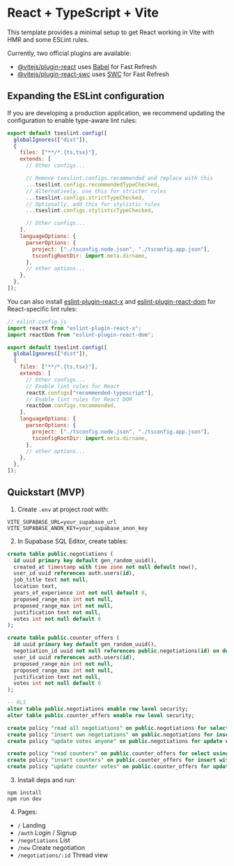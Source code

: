 # React + TypeScript + Vite

This template provides a minimal setup to get React working in Vite with HMR and some ESLint rules.

Currently, two official plugins are available:

- [@vitejs/plugin-react](https://github.com/vitejs/vite-plugin-react/blob/main/packages/plugin-react) uses [Babel](https://babeljs.io/) for Fast Refresh
- [@vitejs/plugin-react-swc](https://github.com/vitejs/vite-plugin-react/blob/main/packages/plugin-react-swc) uses [SWC](https://swc.rs/) for Fast Refresh

## Expanding the ESLint configuration

If you are developing a production application, we recommend updating the configuration to enable type-aware lint rules:

```js
export default tseslint.config([
  globalIgnores(["dist"]),
  {
    files: ["**/*.{ts,tsx}"],
    extends: [
      // Other configs...

      // Remove tseslint.configs.recommended and replace with this
      ...tseslint.configs.recommendedTypeChecked,
      // Alternatively, use this for stricter rules
      ...tseslint.configs.strictTypeChecked,
      // Optionally, add this for stylistic rules
      ...tseslint.configs.stylisticTypeChecked,

      // Other configs...
    ],
    languageOptions: {
      parserOptions: {
        project: ["./tsconfig.node.json", "./tsconfig.app.json"],
        tsconfigRootDir: import.meta.dirname,
      },
      // other options...
    },
  },
]);
```

You can also install [eslint-plugin-react-x](https://github.com/Rel1cx/eslint-react/tree/main/packages/plugins/eslint-plugin-react-x) and [eslint-plugin-react-dom](https://github.com/Rel1cx/eslint-react/tree/main/packages/plugins/eslint-plugin-react-dom) for React-specific lint rules:

```js
// eslint.config.js
import reactX from "eslint-plugin-react-x";
import reactDom from "eslint-plugin-react-dom";

export default tseslint.config([
  globalIgnores(["dist"]),
  {
    files: ["**/*.{ts,tsx}"],
    extends: [
      // Other configs...
      // Enable lint rules for React
      reactX.configs["recommended-typescript"],
      // Enable lint rules for React DOM
      reactDom.configs.recommended,
    ],
    languageOptions: {
      parserOptions: {
        project: ["./tsconfig.node.json", "./tsconfig.app.json"],
        tsconfigRootDir: import.meta.dirname,
      },
      // other options...
    },
  },
]);
```

## Quickstart (MVP)

1. Create `.env` at project root with:

```
VITE_SUPABASE_URL=your_supabase_url
VITE_SUPABASE_ANON_KEY=your_supabase_anon_key
```

2. In Supabase SQL Editor, create tables:

```sql
create table public.negotiations (
  id uuid primary key default gen_random_uuid(),
  created_at timestamp with time zone not null default now(),
  user_id uuid references auth.users(id),
  job_title text not null,
  location text,
  years_of_experience int not null default 0,
  proposed_range_min int not null,
  proposed_range_max int not null,
  justification text not null,
  votes int not null default 0
);

create table public.counter_offers (
  id uuid primary key default gen_random_uuid(),
  negotiation_id uuid not null references public.negotiations(id) on delete cascade,
  user_id uuid references auth.users(id),
  proposed_range_min int not null,
  proposed_range_max int not null,
  justification text not null,
  votes int not null default 0
);

-- RLS
alter table public.negotiations enable row level security;
alter table public.counter_offers enable row level security;

create policy "read all negotiations" on public.negotiations for select using (true);
create policy "insert own negotiations" on public.negotiations for insert with check (auth.uid() = user_id or user_id is null);
create policy "update votes anyone" on public.negotiations for update using (true) with check (true);

create policy "read counters" on public.counter_offers for select using (true);
create policy "insert counters" on public.counter_offers for insert with check (auth.uid() = user_id or user_id is null);
create policy "update counter votes" on public.counter_offers for update using (true) with check (true);
```

3. Install deps and run:

```
npm install
npm run dev
```

4. Pages:

- `/` Landing
- `/auth` Login / Signup
- `/negotiations` List
- `/new` Create negotiation
- `/negotiations/:id` Thread view
